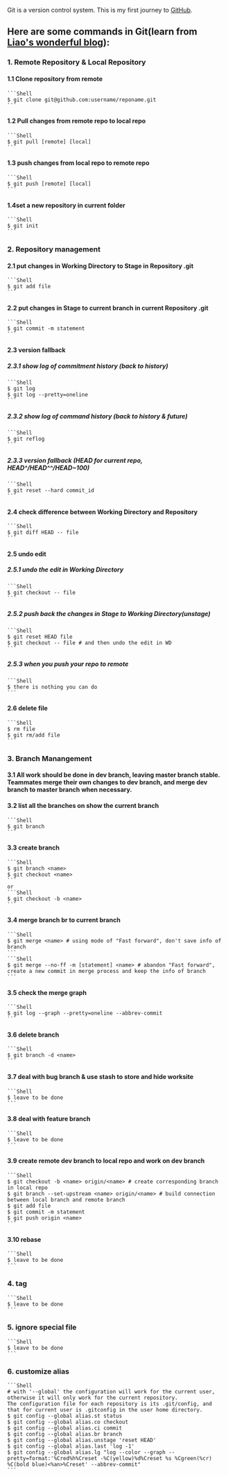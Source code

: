 Git is a version control system.
This is my first journey to [GitHub](https://github.com).
## Here are some commands in Git(learn from [Liao's wonderful blog](https://www.liaoxuefeng.com/wiki/0013739516305929606dd18361248578c67b8067c8c017b000)):

### 1. Remote Repository & Local Repository
#### 1.1 Clone repository from remote
    ```Shell
    $ git clone git@github.com:username/reponame.git
    ```
#### 1.2 Pull changes from remote repo to local repo
    ```Shell
    $ git pull [remote] [local]
    ```
#### 1.3 push changes from local repo to remote repo
    ```Shell
    $ git push [remote] [local]
    ```
#### 1.4set a new repository in current folder
    ```Shell
    $ git init
    ```

### 2. Repository management
#### 2.1 put changes in Working Directory to Stage in Repository .git
    ```Shell
    $ git add file
    ```
#### 2.2 put changes in Stage to current branch in current Repository .git
    ```Shell
    $ git commit -m statement
    ```
#### 2.3 version fallback
##### 2.3.1 show log of commitment history (back to history)
    ```Shell
    $ git log
    $ git log --pretty=oneline
    ```
##### 2.3.2 show log of command history (back to history & future)
    ```Shell
    $ git reflog
    ```
##### 2.3.3 version fallback (HEAD for current repo, HEAD^/HEAD^^/HEAD~100)
    ```Shell
    $ git reset --hard commit_id
    ```
#### 2.4 check difference between Working Directory and Repository
    ```Shell
    $ git diff HEAD -- file
    ```
#### 2.5 undo edit
##### 2.5.1 undo the edit in Working Directory
    ```Shell
    $ git checkout -- file
    ```
##### 2.5.2 push back the changes in Stage to Working Directory(unstage)
    ```Shell
    $ git reset HEAD file
    $ git checkout -- file # and then undo the edit in WD
    ```
##### 2.5.3 when you push your repo to remote
    ```Shell
    $ there is nothing you can do
    ```
#### 2.6 delete file
    ```Shell
    $ rm file
    $ git rm/add file
    ```

### 3. Branch Manangement 
#### 3.1 All work should be done in dev branch, leaving master branch stable. Teammates merge their own changes to dev branch, and merge dev branch to master branch when necessary.

#### 3.2 list all the branches on show the current branch
    ```Shell
    $ git branch
    ```
#### 3.3 create branch
    ```Shell
    $ git branch <name>
    $ git checkout <name>
    ```
    or
    ```Shell
    $ git checkout -b <name>
    ```
#### 3.4 merge branch br to current branch
    ```Shell
    $ git merge <name> # using mode of "Fast forward", don't save info of branch
    ```
    ```Shell
    $ git merge --no-ff -m [statement] <name> # abandon "Fast forward", create a new commit in merge process and keep the info of branch
    ```
#### 3.5 check the merge graph
    ```Shell
    $ git log --graph --pretty=oneline --abbrev-commit
    ```
#### 3.6 delete branch
    ```Shell
    $ git branch -d <name>
    ```

#### 3.7 deal with bug branch & use stash to store and hide worksite
    ```Shell
    $ leave to be done
    ```
#### 3.8 deal with feature branch
    ```Shell
    $ leave to be done
    ```

#### 3.9 create remote dev branch to local repo and work on dev branch
    ```Shell
    $ git checkout -b <name> origin/<name> # create corresponding branch in local repo
    $ git branch --set-upstream <name> origin/<name> # build connection between local branch and remote branch
    $ git add file
    $ git commit -m statement
    $ git push origin <name>
    ```

#### 3.10 rebase
    ```Shell
    $ leave to be done
    ```

### 4. tag
    ```Shell
    $ leave to be done
    ```

### 5. ignore special file
    ```Shell
    $ leave to be done
    ```

### 6. customize alias
    
    ```Shell
    # with '--global' the configuration will work for the current user, otherwise it will only work for the current repository.
    The configuration file for each repository is its .git/config, and that for current user is .gitconfig in the user home directory.
    $ git config --global alias.st status
    $ git config --global alias.co checkout
    $ git config --global alias.ci commit
    $ git config --global alias.br branch
    $ git config --global alias.unstage 'reset HEAD'
    $ git config --global alias.last 'log -1'
    $ git config --global alias.lg "log --color --graph --pretty=format:'%Cred%h%Creset -%C(yellow)%d%Creset %s %Cgreen(%cr) %C(bold blue)<%an>%Creset' --abbrev-commit"
    ```